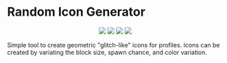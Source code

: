# Random Icon Generator

<p align="center">
  <img src="https://i.imgur.com/RDXgfIo.png">
  <img src="https://i.imgur.com/yBBBSMf.png">
  <img src="https://i.imgur.com/vKAmk9a.png">
  <img src="https://i.imgur.com/KraRpOi.png">
</p>

Simple tool to create geometric "glitch-like" icons for profiles. Icons can be created by variating the block size, spawn chance, and color variation. 


